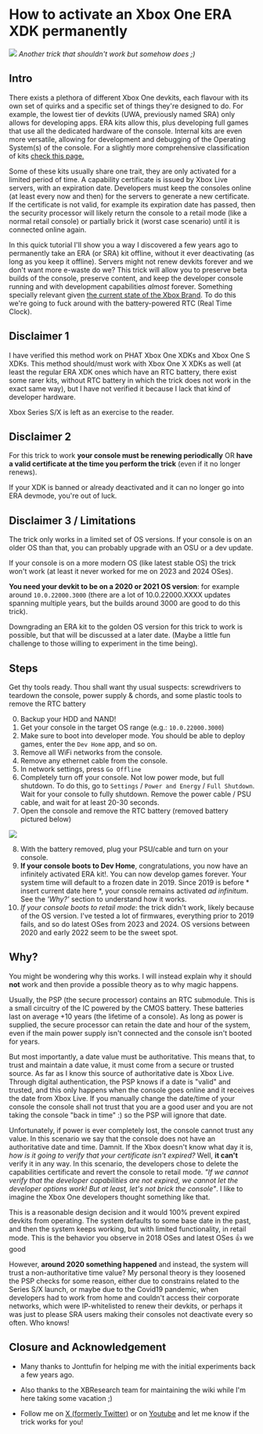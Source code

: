 # How to activate an Xbox One ERA XDK permanently

![](frozen2.jpg)
_Another trick that shouldn't work but somehow does ;)_

## Intro

There exists a plethora of different Xbox One devkits, each flavour with its own set of quirks and a specific set of things they're designed to do. For example, the lowest tier of devkits (UWA, previously named SRA) only allows for developing apps. ERA kits allow this, plus developing full games that use all the dedicated hardware of the console. Internal kits are even more versatile, allowing for development and debugging of the Operating System(s) of the console. For a slightly more comprehensive classification of kits [check this page.](https://xboxoneresearch.github.io/wiki/console-models/devkit-types/)

Some of these kits usually share one trait, they are only activated for a limited period of time. A capability certificate is issued by Xbox Live servers, with an expiration date. Developers must keep the consoles online (at least every now and then) for the servers to generate a new certificate. If the certificate is not valid, for example its expiration date has passed, then the security processor will likely return the console to a retail mode (like a normal retail console) or partially brick it (worst case scenario) until it is connected online again.

In this quick tutorial I'll show you a way I discovered a few years ago to permanently take an ERA (or SRA) kit offline, without it ever deactivating (as long as you keep it offline). Servers might not renew devkits forever and we don't want more e-waste do we? This trick will allow you to preserve beta builds of the console, preserve content, and keep the developer console running and with development capabilities _almost_ forever. Something specially relevant given [the current state of the Xbox Brand](https://www.theverge.com/2024/5/8/24151814/microsoft-xbox-layoffs-strategy-changes-arkane-tango). To do this we're going to fuck around with the battery-powered RTC (Real Time Clock).

## Disclaimer 1

I have verified this method work on PHAT Xbox One XDKs and Xbox One S XDKs. This method should/must work with Xbox One X XDKs as well (at least the regular ERA XDK ones which have an RTC battery, there exist some rarer kits, without RTC battery in which the trick does not work in the exact same way), but I have not verified it because I lack that kind of developer hardware.

Xbox Series S/X is left as an exercise to the reader.

## Disclaimer 2

For this trick to work **your console must be renewing periodically** OR **have a valid certificate at the time you perform the trick** (even if it no longer renews).

If your XDK is banned or already deactivated and it can no longer go into ERA devmode, you're out of luck.

## Disclaimer 3 / Limitations

The trick only works in a limited set of OS versions. If your console is on an older OS than that, you can probably upgrade with an OSU or a dev update.

If your console is on a more modern OS (like latest stable OS) the trick won't work (at least it never worked for me on 2023 and 2024 OSes).

**You need your devkit to be on a 2020 or 2021 OS version**: for example around `10.0.22000.3000` (there are a lot of 10.0.22000.XXXX updates spanning multiple years, but the builds around 3000 are good to do this trick).

Downgrading an ERA kit to the golden OS version for this trick to work is possible, but that will be discussed at a later date. (Maybe a little fun challenge to those willing to experiment in the time being).

## Steps

Get thy tools ready. Thou shall want thy usual suspects: screwdrivers to teardown the console, power supply & chords, and some plastic tools to remove the RTC battery

 0. Backup your HDD and NAND!
 1. Get your console in the target OS range (e.g.: `10.0.22000.3000`)
 2. Make sure to boot into developer mode. You should be able to deploy games, enter the `Dev Home` app, and so on.
 3. Remove all WiFi networks from the console.
 4. Remove any ethernet cable from the console.
 5. In network settings, press `Go Offline` 
 6. Completely turn off your console. Not low power mode, but full shutdown. To do this, go to `Settings` / `Power and Energy` / `Full Shutdown`. Wait for your console to fully shutdown. Remove the power cable / PSU cable, and wait for at least 20-30 seconds.
 7. Open the console and remove the RTC battery (removed battery pictured below)

![](battery_out.jpg)

 8. With the battery removed, plug your PSU/cable and turn on your console.
 9. **If your console boots to Dev Home**, congratulations, you now have an infinitely activated ERA kit!. You can now develop games forever. Your system time will default to a frozen date in 2019. Since 2019 is before * insert current date here *, your console remains activated _ad infinitum_. See the _'Why?'_ section to understand how it works.
 10. _If your console boots to retail mode_: the trick didn't work, likely because of the OS version. I've tested a lot of firmwares, everything prior to 2019 fails, and so do latest OSes from 2023 and 2024. OS versions between 2020 and early 2022 seem to be the sweet spot.


## Why?
You might be wondering why this works. I will instead explain why it should **not** work and then provide a possible theory as to why magic happens.

Usually, the PSP (the secure processor) contains an RTC submodule. This is a small circuitry of the IC powered by the CMOS battery. These batteries last on average +10 years (the lifetime of a console). As long as power is supplied, the secure processor can retain the date and hour of the system, even if the main power supply isn't connected and the console isn't booted for years.

But most importantly, a date value must be authoritative. This means that, to trust and maintain a date value, it must come from a secure or trusted source. As far as I know this source of authoritative date is Xbox Live. Through digital authentication, the PSP knows if a date is "valid" and trusted, and this only happens when the console goes online and it receives the date from Xbox Live. If you manually change the date/time of your console the console shall not trust that you are a good user and you are not taking the console "back in time" :) so the PSP will ignore that date.

Unfortunately, if power is ever completely lost, the console cannot trust any value. In this scenario we say that the console does not have an authoritative date and time. Damnit. If the Xbox doesn't know what day it is, _how is it going to verify that your certificate isn't expired?_ Well, **it can't** verify it in any way. In this scenario, the developers chose to delete the capabilities certificate and revert the console to retail mode. _"If we cannot verify that the developer capabilities are not expired, we cannot let the developer options work! But at least, let's not brick the console"_. I like to imagine the Xbox One developers thought something like that.

This is a reasonable design decision and it would 100% prevent expired devkits from operating. The system defaults to some base date in the past, and then the system keeps working, but with limited functionality, in retail mode. This is the behavior you observe in 2018 OSes and latest OSes 👍 we good

However, **around 2020 something happened** and instead, the system will trust a non-authoritative time value? My personal theory is they loosened the PSP checks for some reason, either due to constrains related to the Series S/X launch, or maybe due to the Covid19 pandemic, when developers had to work from home and couldn't access their corporate networks, which were IP-whitelisted to renew their devkits, or perhaps it was just to please SRA users making their consoles not deactivate every so often. Who knows!


## Closure and Acknowledgement

- Many thanks to Jonttufin for helping me with the initial experiments back a few years ago.

- Also thanks to the XBResearch team for maintaining the wiki while I'm here taking some vacation ;)

- Follow me on [X (formerly Twitter)](https://twitter.com/TorusHyperV) or on [Youtube](https://www.youtube.com/@TorusHyperV) and let me know if the trick works for you! 
